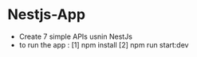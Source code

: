 # Nestjs-App
- Create 7 simple APIs usnin NestJs
- to run the app : [1] npm install [2] npm run start:dev
